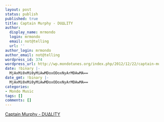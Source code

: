 ```yaml
---
layout: post
status: publish
published: true
title: Captain Murphy - DUΔLITY
author:
  display_name: mrmondo
  login: mrmondo
  email: not@telling
  url: ''
author_login: mrmondo
author_email: not@telling
wordpress_id: 374
wordpress_url: http://wp.mondotunes.org/index.php/2012/12/22/captain-murphy-du-lity/
date: !binary |-
  MjAxMi0xMi0yMiAwMDoxODoxNyArMDAwMA==
date_gmt: !binary |-
  MjAxMi0xMi0yMiAwMDoxODoxNyArMDAwMA==
categories:
- Mondo Music
tags: []
comments: []
---
```

<a href='http://www.captainmurphy.xxx/'>Captain Murphy - DUΔLITY</a>
